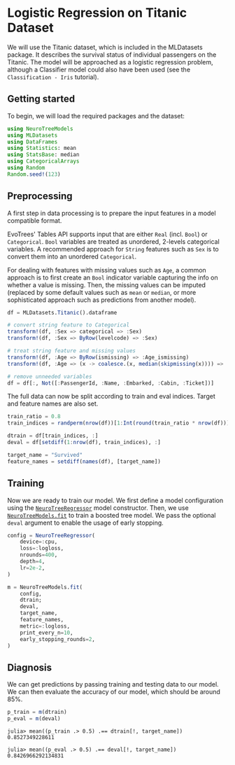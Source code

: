 # Logistic Regression on Titanic Dataset

We will use the Titanic dataset, which is included in the MLDatasets package. It describes the survival status of individual passengers on the Titanic. The model will be approached as a logistic regression problem, although a Classifier model could also have been used (see the `Classification - Iris` tutorial). 

## Getting started

To begin, we will load the required packages and the dataset:

```julia
using NeuroTreeModels
using MLDatasets
using DataFrames
using Statistics: mean
using StatsBase: median
using CategoricalArrays
using Random
Random.seed!(123)
```

## Preprocessing

A first step in data processing is to prepare the input features in a model compatible format. 

EvoTrees' Tables API supports input that are either `Real` (incl. `Bool`) or `Categorical`. `Bool` variables are treated as unordered, 2-levels categorical variables.
A recommended approach for `String` features such as `Sex` is to convert them into an unordered `Categorical`. 

For dealing with features with missing values such as `Age`, a common approach is to first create an `Bool` indicator variable capturing the info on whether a value is missing.
Then, the missing values can be imputed (replaced by some default values such as `mean` or `median`, or more sophisticated approach such as predictions from another model).

```julia
df = MLDatasets.Titanic().dataframe

# convert string feature to Categorical
transform!(df, :Sex => categorical => :Sex)
transform!(df, :Sex => ByRow(levelcode) => :Sex)

# treat string feature and missing values
transform!(df, :Age => ByRow(ismissing) => :Age_ismissing)
transform!(df, :Age => (x -> coalesce.(x, median(skipmissing(x)))) => :Age);

# remove unneeded variables
df = df[:, Not([:PassengerId, :Name, :Embarked, :Cabin, :Ticket])]

```

The full data can now be split according to train and eval indices. 
Target and feature names are also set.

```julia
train_ratio = 0.8
train_indices = randperm(nrow(df))[1:Int(round(train_ratio * nrow(df)))]

dtrain = df[train_indices, :]
deval = df[setdiff(1:nrow(df), train_indices), :]

target_name = "Survived"
feature_names = setdiff(names(df), [target_name])
```

## Training

Now we are ready to train our model. We first define a model configuration using the [`NeuroTreeRegressor`](@ref) model constructor. 
Then, we use [`NeuroTreeModels.fit`](@ref) to train a boosted tree model. We pass the optional `deval` argument to enable the usage of early stopping. 

```julia
config = NeuroTreeRegressor(
    device=:cpu,
    loss=:logloss,
    nrounds=400,
    depth=4,
    lr=2e-2,
)

m = NeuroTreeModels.fit(
    config,
    dtrain;
    deval,
    target_name,
    feature_names,
    metric=:logloss,
    print_every_n=10,
    early_stopping_rounds=2,
)
```


## Diagnosis

We can get predictions by passing training and testing data to our model. We can then evaluate the accuracy of our model, which should be around 85%. 

```julia
p_train = m(dtrain)
p_eval = m(deval)
```

```julia-repl
julia> mean((p_train .> 0.5) .== dtrain[!, target_name])
0.8527349228611

julia> mean((p_eval .> 0.5) .== deval[!, target_name])
0.8426966292134831
```
